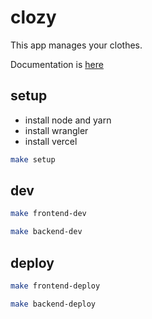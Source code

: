 # clozy

This app manages your clothes.

Documentation is [here](./docs/HowToUse/README.md)

## setup

- install node and yarn
- install wrangler
- install vercel

```bash
make setup
```

## dev

```bash
make frontend-dev
```

```bash
make backend-dev
```

## deploy

```bash
make frontend-deploy
```

```bash
make backend-deploy
```
